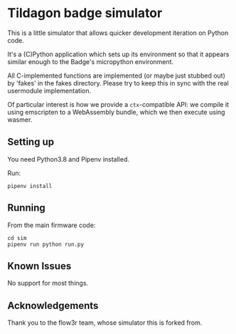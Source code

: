 Tildagon badge simulator
===

This is a little simulator that allows quicker development iteration on Python code.

It's a (C)Python application which sets up its environment so that it appears similar enough to the Badge's micropython environment.

All C-implemented functions are implemented (or maybe just stubbed out) by 'fakes' in the fakes directory. Please try to keep this in sync with the real usermodule implementation.

Of particular interest is how we provide a `ctx`-compatible API: we compile it using emscripten to a WebAssembly bundle, which we then execute using wasmer.

Setting up
---

You need Python3.8 and Pipenv installed.

Run:
```
pipenv install
```

Running
---

From the main firmware code:

```
cd sim
pipenv run python run.py
```

Known Issues
---

No support for most things.

Acknowledgements
---

Thank you to the flow3r team, whose simulator this is forked from. 